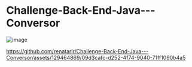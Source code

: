 # Challenge-Back-End-Java---Conversor
![image](https://github.com/renatarlr/Challenge-Back-End-Java---Conversor/assets/129464869/447ecd1a-374a-4f29-b4a4-dcef30aad352)






https://github.com/renatarlr/Challenge-Back-End-Java---Conversor/assets/129464869/09d3cafc-d252-4f74-9040-71ff1090b4a5


